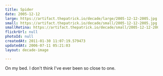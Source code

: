 ```yaml
---
title: Spider
date: 2005-12-12
large: https://artifact.thepatrick.io/decade/large/2005-12-12-2005.jpg
small: https://artifact.thepatrick.io/decade/small/2005-12-12-2005.jpg
smallRetina: https://artifact.thepatrick.io/decade/small/2005-12-12-2005@2x.jpg
flickrUrl: null
photoId: null
createdAt: 2011-01-30 11:07:19.579473
updatedAt: 2006-07-11 05:21:03
layout: decade-image

---
```

On my bed. I don't think I've ever been so close to one.
